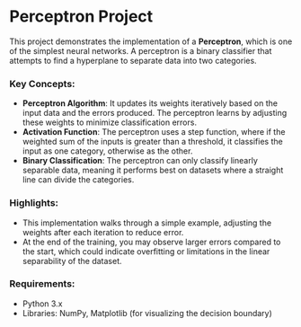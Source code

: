 # Perceptron Project
This project demonstrates the implementation of a **Perceptron**, which is one of the simplest neural networks. 
A perceptron is a binary classifier that attempts to find a hyperplane to separate data into two categories.

### Key Concepts:
- **Perceptron Algorithm**: It updates its weights iteratively based on the input data and the errors produced. The perceptron learns by adjusting these weights to minimize classification errors.
- **Activation Function**: The perceptron uses a step function, where if the weighted sum of the inputs is greater than a threshold, it classifies the input as one category, otherwise as the other.
- **Binary Classification**: The perceptron can only classify linearly separable data, meaning it performs best on datasets where a straight line can divide the categories.

### Highlights:
- This implementation walks through a simple example, adjusting the weights after each iteration to reduce error.
- At the end of the training, you may observe larger errors compared to the start, which could indicate overfitting or limitations in the linear separability of the dataset.

### Requirements:
- Python 3.x
- Libraries: NumPy, Matplotlib (for visualizing the decision boundary)
